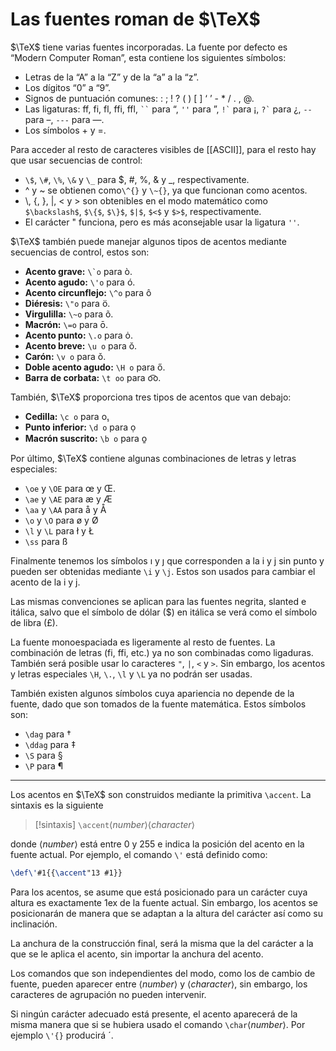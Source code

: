 # Las fuentes roman de $\TeX$

$\TeX$ tiene varias fuentes incorporadas. La fuente por defecto es “Modern Computer Roman”, esta contiene los siguientes símbolos:
- Letras de la “A” a la “Z” y de la “a” a la “z”.
- Los dígitos “0” a “9”.
- Signos de puntuación comunes: : ; ! ? ( ) [ ] ‘ ’ - * / . , @.
- Las ligaturas: ff, fi, fl, ffi, ffl, ``` `` ``` para “, `''` para ”, `` !` `` para ¡, `` ?` `` para ¿, `--` para –, `---` para —.
- Los símbolos + y =.

Para acceder al resto de caracteres visibles de [[ASCII]], para el resto hay que usar secuencias de control:
- `\$`, `\#`, `\%`, `\&` y `\_` para $, #, %, & y \_, respectivamente.
- ^ y ~ se obtienen como`\^{}` y `\~{}`, ya que funcionan como acentos.
- \\, {, }, |, < y >  son obtenibles en el modo matemático como `$\backslash$`, `$\{$`, `$\}$`, `$|$`, `$<$` y `$>$`, respectivamente.
- El carácter " funciona, pero es más aconsejable usar la ligatura `''`.

$\TeX$ también puede manejar algunos tipos de acentos mediante secuencias de control, estos son:
- **Acento grave:** `` \`o `` para ò.
- **Acento agudo:** `\'o` para ó.
- **Acento circunflejo:** `\^o` para ô
- **Diéresis:** `\"o` para ö.
- **Virgulilla:** `\~o` para õ.
- **Macrón:** `\=o` para ō.
- **Acento punto:** `\.o` para ȯ.
- **Acento breve:** `\u o` para ŏ.
- **Carón:** `\v o` para ǒ.
- **Doble acento agudo:** `\H o` para ő.
- **Barra de corbata:** `\t oo` para o͡o.

También, $\TeX$ proporciona tres tipos de acentos que van debajo:
- **Cedilla:** `\c o` para o̧.
- **Punto inferior:** `\d o` para ọ
- **Macrón suscrito:** `\b o` para o̱

Por último, $\TeX$ contiene algunas combinaciones de letras y letras especiales:
- `\oe` y `\OE` para œ y Œ.
- `\ae` y `\AE` para æ y Æ
- `\aa` y `\AA` para å y Å
- `\o` y `\O` para ø y Ø
- `\l` y `\L` para ł y Ł
- `\ss` para ß

Finalmente tenemos los símbolos ı y ȷ que corresponden a la i y j sin punto y pueden ser obtenidas mediante `\i` y `\j`. Estos son usados para cambiar el acento de la i y j.

Las mismas convenciones se aplican para las fuentes negrita, slanted e itálica, salvo que el símbolo de dólar ($) en itálica se verá como el símbolo de libra (£).

La fuente monoespaciada es ligeramente al resto de fuentes. La combinación de letras (fi, ffi, etc.) ya no son combinadas como ligaduras. También será posible usar lo caracteres `"`, `|`, `<` y `>`. Sin embargo, los acentos y letras especiales `\H`, `\.`, `\l` y `\L` ya no podrán ser usadas. 

También existen algunos símbolos cuya apariencia no depende de la fuente, dado que son tomados de la fuente matemática. Estos símbolos son:
- `\dag` para †
- `\ddag` para ‡
- `\S` para §
- `\P` para ¶

---
Los acentos en $\TeX$ son construidos mediante la primitiva `\accent`. La sintaxis es la siguiente
>[!sintaxis]
>`\accent`⟨_number_⟩⟨_character_⟩

donde ⟨_number_⟩ está entre 0 y 255 e indica la posición del acento en la fuente actual. Por ejemplo, el comando `\'` está definido como:
```tex
\def\'#1{{\accent"13 #1}}
```

Para los acentos, se asume que está posicionado para un carácter cuya altura es exactamente 1ex de la fuente actual. Sin embargo, los acentos se posicionarán de manera que se adaptan a la altura del carácter así como su inclinación.

La anchura de la construcción final, será la misma que la del carácter a la que se le aplica el acento, sin importar la anchura del acento.

Los comandos que son independientes del modo, como los de cambio de fuente, pueden aparecer entre ⟨_number_⟩ y ⟨_character_⟩, sin embargo, los caracteres de agrupación no pueden intervenir.

Si ningún carácter adecuado está presente, el acento aparecerá de la misma manera que si se hubiera usado el comando `\char`⟨_number_⟩. Por ejemplo `\'{}` producirá ´.

